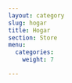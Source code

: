 ```yaml
---
layout: category
slug: hogar
title: Hogar
section: Store
menu:
  categories:
    weight: 7

---
```

